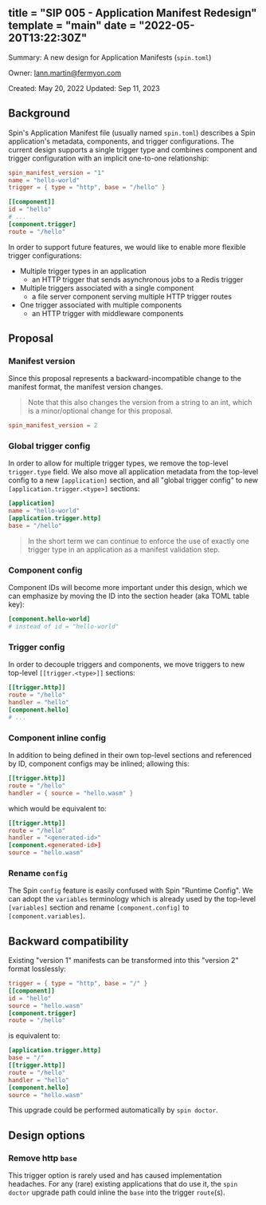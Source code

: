 title = "SIP 005 - Application Manifest Redesign"
template = "main"
date = "2022-05-20T13:22:30Z"
---

Summary: A new design for Application Manifests (`spin.toml`)

Owner: <lann.martin@fermyon.com>

Created: May 20, 2022
Updated: Sep 11, 2023

## Background

Spin's Application Manifest file (usually named `spin.toml`) describes a Spin application's metadata,
components, and trigger configurations. The current design supports a single trigger type and combines
component and trigger configuration with an implicit one-to-one relationship:

```toml
spin_manifest_version = "1"
name = "hello-world"
trigger = { type = "http", base = "/hello" }

[[component]]
id = "hello"
# ...
[component.trigger]
route = "/hello"
```

In order to support future features, we would like to enable more flexible trigger configurations:

- Multiple trigger types in an application
  - an HTTP trigger that sends asynchronous jobs to a Redis trigger
- Multiple triggers associated with a single component
  - a file server component serving multiple HTTP trigger routes
- One trigger associated with multiple components
  - an HTTP trigger with middleware components

## Proposal

### Manifest version

Since this proposal represents a backward-incompatible change to the manifest format, the manifest
version changes.

> Note that this also changes the version from a string to an int, which is a minor/optional
> change for this proposal.

```toml
spin_manifest_version = 2
```

### Global trigger config

In order to allow for multiple trigger types, we remove the top-level `trigger.type` field.
We also move all application metadata from the top-level config to a new `[application]`
section, and all "global trigger config" to new `[application.trigger.<type>]` sections:

```toml
[application]
name = "hello-world"
[application.trigger.http]
base = "/hello"
```

> In the short term we can continue to enforce the use of exactly one trigger type in an
> application as a manifest validation step.

### Component config

Component IDs will become more important under this design, which we can emphasize
by moving the ID into the section header (aka TOML table key):

```toml
[component.hello-world]
# instead of id = "hello-world"
```

### Trigger config

In order to decouple triggers and components, we move triggers to new top-level
`[[trigger.<type>]]` sections:

```toml
[[trigger.http]]
route = "/hello"
handler = "hello"
[component.hello]
# ...
```

### Component inline config

In addition to being defined in their own top-level sections and referenced by ID,
component configs may be inlined; allowing this:

```toml
[[trigger.http]]
route = "/hello"
handler = { source = "hello.wasm" }
```

which would be equivalent to:

```toml
[[trigger.http]]
route = "/hello"
handler = "<generated-id>"
[component.<generated-id>]
source = "hello.wasm"
```

### Rename `config`

The Spin `config` feature is easily confused with Spin "Runtime Config". We can adopt
the `variables` terminology which is already used by the top-level `[variables]` section
and rename `[component.config]` to `[component.variables]`.

## Backward compatibility

Existing "version 1" manifests can be transformed into this "version 2" format losslessly:

```toml
trigger = { type = "http", base = "/" }
[[component]]
id = "hello"
source = "hello.wasm"
[component.trigger]
route = "/hello"
```

is equivalent to:

```toml
[application.trigger.http]
base = "/"
[[trigger.http]]
route = "/hello"
handler = "hello"
[component.hello]
source = "hello.wasm"
```

This upgrade could be performed automatically by `spin doctor`.

## Design options

### Remove http `base`

This trigger option is rarely used and has caused implementation headaches.
For any (rare) existing applications that do use it, the `spin doctor` upgrade
path could inline the `base` into the trigger `route`(s).
